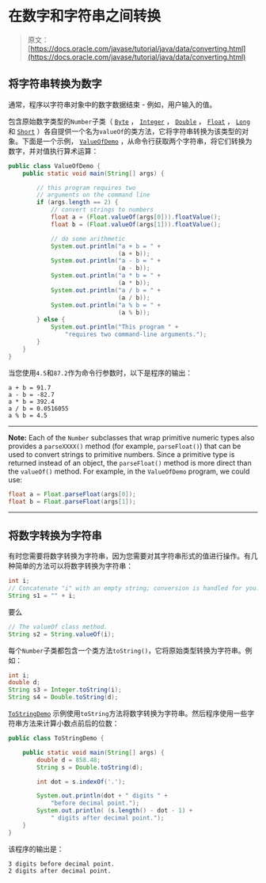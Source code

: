 # 在数字和字符串之间转换

> 原文： [https://docs.oracle.com/javase/tutorial/java/data/converting.html](https://docs.oracle.com/javase/tutorial/java/data/converting.html)

## 将字符串转换为数字

通常，程序以字符串对象中的数字数据结束 - 例如，用户输入的值。

包含原始数字类型的`Number`子类（ [`Byte`](https://docs.oracle.com/javase/8/docs/api/java/lang/Byte.html) ， [`Integer`](https://docs.oracle.com/javase/8/docs/api/java/lang/Integer.html) ， [`Double`](https://docs.oracle.com/javase/8/docs/api/java/lang/Double.html) ， [`Float`](https://docs.oracle.com/javase/8/docs/api/java/lang/Float.html) ， [`Long`](https://docs.oracle.com/javase/8/docs/api/java/lang/Long.html) 和 [`Short`](https://docs.oracle.com/javase/8/docs/api/java/lang/Short.html) ）各自提供一个名为`valueOf`的类方法，它将字符串转换为该类型的对象。下面是一个示例， [`ValueOfDemo`](examples/ValueOfDemo.java) ，从命令行获取两个字符串，将它们转换为数字，并对值执行算术运算：

```java
public class ValueOfDemo {
    public static void main(String[] args) {

        // this program requires two 
        // arguments on the command line 
        if (args.length == 2) {
            // convert strings to numbers
            float a = (Float.valueOf(args[0])).floatValue(); 
            float b = (Float.valueOf(args[1])).floatValue();

            // do some arithmetic
            System.out.println("a + b = " +
                               (a + b));
            System.out.println("a - b = " +
                               (a - b));
            System.out.println("a * b = " +
                               (a * b));
            System.out.println("a / b = " +
                               (a / b));
            System.out.println("a % b = " +
                               (a % b));
        } else {
            System.out.println("This program " +
                "requires two command-line arguments.");
        }
    }
}
```

当您使用`4.5`和`87.2`作为命令行参数时，以下是程序的输出：

```
a + b = 91.7
a - b = -82.7
a * b = 392.4
a / b = 0.0516055
a % b = 4.5
```

* * *

**Note:** Each of the `Number` subclasses that wrap primitive numeric types also provides a `parseXXXX()` method (for example, `parseFloat()`) that can be used to convert strings to primitive numbers. Since a primitive type is returned instead of an object, the `parseFloat()` method is more direct than the `valueOf()` method. For example, in the `ValueOfDemo` program, we could use:

```java
float a = Float.parseFloat(args[0]);
float b = Float.parseFloat(args[1]);
```

* * *

## 将数字转换为字符串

有时您需要将数字转换为字符串，因为您需要对其字符串形式的值进行操作。有几种简单的方法可以将数字转换为字符串：

```java
int i;
// Concatenate "i" with an empty string; conversion is handled for you.
String s1 = "" + i;
```

要么

```java
// The valueOf class method.
String s2 = String.valueOf(i);
```

每个`Number`子类都包含一个类方法`toString()`，它将原始类型转换为字符串。例如：

```java
int i;
double d;
String s3 = Integer.toString(i); 
String s4 = Double.toString(d); 
```

[`ToStringDemo`](examples/ToStringDemo.java) 示例使用`toString`方法将数字转换为字符串。然后程序使用一些字符串方法来计算小数点前后的位数：

```java
public class ToStringDemo {

    public static void main(String[] args) {
        double d = 858.48;
        String s = Double.toString(d);

        int dot = s.indexOf('.');

        System.out.println(dot + " digits " +
            "before decimal point.");
        System.out.println( (s.length() - dot - 1) +
            " digits after decimal point.");
    }
}
```

该程序的输出是：

```
3 digits before decimal point.
2 digits after decimal point.
```